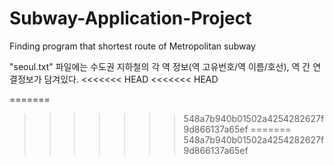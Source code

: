 # Subway-Application-Project
Finding program that shortest route of Metropolitan subway

"seoul.txt" 파일에는 수도권 지하철의 각 역 정보(역 고유번호/역 이름/호선), 역 간 연결정보가 담겨있다.
<<<<<<< HEAD
<<<<<<< HEAD

=======
>>>>>>> 548a7b940b01502a4254282627f9d866137a65ef
=======
>>>>>>> 548a7b940b01502a4254282627f9d866137a65ef
